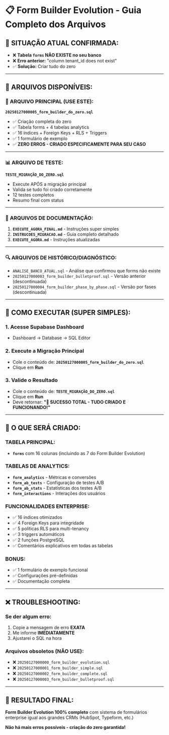 # 📋 Form Builder Evolution - Guia Completo dos Arquivos

## 🎯 SITUAÇÃO ATUAL CONFIRMADA:
- ❌ **Tabela `forms` NÃO EXISTE no seu banco**
- ❌ **Erro anterior:** "column tenant_id does not exist" 
- ✅ **Solução:** Criar tudo do zero

---

## 📁 ARQUIVOS DISPONÍVEIS:

### 🚀 **ARQUIVO PRINCIPAL (USE ESTE):**
**`20250127000005_form_builder_do_zero.sql`**
- ✅ Criação completa do zero
- ✅ Tabela forms + 4 tabelas analytics
- ✅ 16 índices + Foreign Keys + RLS + Triggers
- ✅ 1 formulário de exemplo
- ✅ **ZERO ERROS - CRIADO ESPECIFICAMENTE PARA SEU CASO**

---

### 📊 **ARQUIVO DE TESTE:**
**`TESTE_MIGRAÇÃO_DO_ZERO.sql`**
- Execute APÓS a migração principal
- Valida se tudo foi criado corretamente
- 12 testes completos
- Resumo final com status

---

### 📖 **ARQUIVOS DE DOCUMENTAÇÃO:**
1. **`EXECUTE_AGORA_FINAL.md`** - Instruções super simples
2. **`INSTRUCOES_MIGRACAO.md`** - Guia completo detalhado
3. **`EXECUTE_AGORA.md`** - Instruções atualizadas

---

### 🔍 **ARQUIVOS DE HISTÓRICO/DIAGNÓSTICO:**
- `ANALISE_BANCO_ATUAL.sql` - Análise que confirmou que forms não existe
- `20250127000003_form_builder_bulletproof.sql` - Versão anterior (descontinuada)
- `20250127000004_form_builder_phase_by_phase.sql` - Versão por fases (descontinuada)

---

## 🚀 COMO EXECUTAR (SUPER SIMPLES):

### **1. Acesse Supabase Dashboard**
- Dashboard → Database → SQL Editor

### **2. Execute a Migração Principal**
- Cole o conteúdo de: **`20250127000005_form_builder_do_zero.sql`**
- Clique em **Run**

### **3. Valide o Resultado**
- Cole o conteúdo de: **`TESTE_MIGRAÇÃO_DO_ZERO.sql`**
- Clique em **Run**
- Deve retornar: **"🎉 SUCESSO TOTAL - TUDO CRIADO E FUNCIONANDO!"**

---

## 🎉 O QUE SERÁ CRIADO:

### **TABELA PRINCIPAL:**
- **`forms`** com 16 colunas (incluindo as 7 do Form Builder Evolution)

### **TABELAS DE ANALYTICS:**
- **`form_analytics`** - Métricas e conversões
- **`form_ab_tests`** - Configuração de testes A/B
- **`form_ab_stats`** - Estatísticas dos testes A/B
- **`form_interactions`** - Interações dos usuários

### **FUNCIONALIDADES ENTERPRISE:**
- ✅ 16 índices otimizados
- ✅ 4 Foreign Keys para integridade
- ✅ 5 políticas RLS para multi-tenancy
- ✅ 3 triggers automáticos
- ✅ 2 funções PostgreSQL
- ✅ Comentários explicativos em todas as tabelas

### **BONUS:**
- ✅ 1 formulário de exemplo funcional
- ✅ Configurações pré-definidas
- ✅ Documentação completa

---

## ❌ TROUBLESHOOTING:

### **Se der algum erro:**
1. Copie a mensagem de erro **EXATA**
2. Me informe **IMEDIATAMENTE**
3. Ajustarei o SQL na hora

### **Arquivos obsoletos (NÃO USE):**
- ❌ `20250127000000_form_builder_evolution.sql`
- ❌ `20250127000001_form_builder_simple.sql`
- ❌ `20250127000002_form_builder_complete.sql`
- ❌ `20250127000003_form_builder_bulletproof.sql`

---

## 🎯 RESULTADO FINAL:
**Form Builder Evolution 100% completo** com sistema de formulários enterprise igual aos grandes CRMs (HubSpot, Typeform, etc.)

**Não há mais erros possíveis - criação do zero garantida!** 